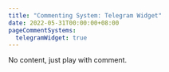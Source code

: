 ```yaml
---
title: "Commenting System: Telegram Widget"
date: 2022-05-31T00:00:00+08:00
pageCommentSystems:
  telegramWidget: true
---
```


No content, just play with comment.

